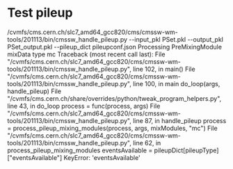 # Test pileup

/cvmfs/cms.cern.ch/slc7_amd64_gcc820/cms/cmssw-wm-tools/201113/bin/cmssw_handle_pileup.py --input_pkl PSet.pkl --output_pkl PSet_output.pkl --pileup_dict pileupconf.json
Processing PreMixingModule mixData type mc
Traceback (most recent call last):
  File "/cvmfs/cms.cern.ch/slc7_amd64_gcc820/cms/cmssw-wm-tools/201113/bin/cmssw_handle_pileup.py", line 102, in <module>
    main()
  File "/cvmfs/cms.cern.ch/slc7_amd64_gcc820/cms/cmssw-wm-tools/201113/bin/cmssw_handle_pileup.py", line 100, in main
    do_loop(args, handle_pileup)
  File "/cvmfs/cms.cern.ch/share/overrides/python/tweak_program_helpers.py", line 43, in do_loop
    process = func(process, args)
  File "/cvmfs/cms.cern.ch/slc7_amd64_gcc820/cms/cmssw-wm-tools/201113/bin/cmssw_handle_pileup.py", line 87, in handle_pileup
    process = process_pileup_mixing_modules(process, args, mixModules, "mc")
  File "/cvmfs/cms.cern.ch/slc7_amd64_gcc820/cms/cmssw-wm-tools/201113/bin/cmssw_handle_pileup.py", line 62, in process_pileup_mixing_modules
    eventsAvailable = pileupDict[pileupType]["eventsAvailable"]
KeyError: 'eventsAvailable'
